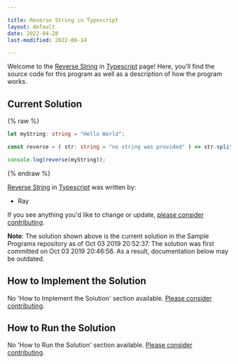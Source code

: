 ```yaml
---

title: Reverse String in Typescript
layout: default
date: 2022-04-28
last-modified: 2022-08-14

---
```


Welcome to the [Reverse String](https://sampleprograms.io/projects/reverse-string) in [Typescript](https://sampleprograms.io/languages/typescript) page! Here, you'll find the source code for this program as well as a description of how the program works.

## Current Solution

{% raw %}

```typescript
let myString: string = "Hello World";

const reverse = ( str: string = "no string was provided" ) => str.split("").reverse().join("");

console.log(reverse(myString));
```

{% endraw %}

[Reverse String](https://sampleprograms.io/projects/reverse-string) in [Typescript](https://sampleprograms.io/languages/typescript) was written by:

- Ray

If you see anything you'd like to change or update, [please consider contributing](https://github.com/TheRenegadeCoder/sample-programs).

**Note**: The solution shown above is the current solution in the Sample Programs repository as of Oct 03 2019 20:52:37. The solution was first committed on Oct 03 2019 20:46:56. As a result, documentation below may be outdated.

## How to Implement the Solution

No 'How to Implement the Solution' section available. [Please consider contributing](https://github.com/TheRenegadeCoder/sample-programs-website).

## How to Run the Solution

No 'How to Run the Solution' section available. [Please consider contributing](https://github.com/TheRenegadeCoder/sample-programs-website).